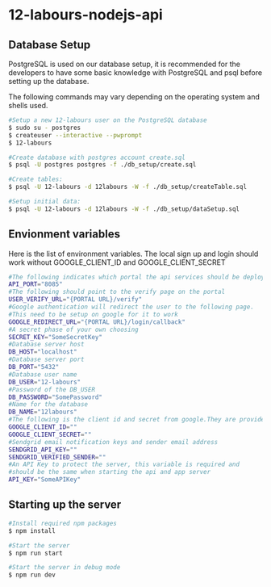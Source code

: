 # 12-labours-nodejs-api

## Database Setup

PostgreSQL is used on our database setup, it is recommended for the developers to have some basic
knowledge with PostgreSQL and psql before setting up the database.

The following commands may vary depending on the operating system and shells used.

```bash
#Setup a new 12-labours user on the PostgreSQL database
$ sudo su - postgres
$ createuser --interactive --pwprompt
$ 12-labours

#Create database with postgres account create.sql
$ psql -U postgres postgres -f ./db_setup/create.sql

#Create tables:
$ psql -U 12-labours -d 12labours -W -f ./db_setup/createTable.sql

#Setup initial data:
$ psql -U 12-labours -d 12labours -W -f ./db_setup/dataSetup.sql
```

## Envionment variables

Here is the list of environment variables. The local sign up and login should work without
GOOGLE_CLIENT_ID and GOOGLE_CLIENT_SECRET

```bash
#The following indicates which portal the api services should be deployed on
API_PORT="8085"
#The following should point to the verify page on the portal
USER_VERIFY_URL="{PORTAL URL}/verify"
#Google authentication will redirect the user to the following page.
#This need to be setup on google for it to work
GOOGLE_REDIRECT_URL="{PORTAL URL}/login/callback"
#A secret phase of your own choosing
SECRET_KEY="SomeSecretKey"
#Database server host
DB_HOST="localhost"
#Database server port
DB_PORT="5432"
#Database user name
DB_USER="12-labours"
#Password of the DB_USER
DB_PASSWORD="SomePassword"
#Name for the database
DB_NAME="12labours"
#The following is the client id and secret from google.They are provided from the Credentials setup on Google Cloud. They are used for google login
GOOGLE_CLIENT_ID=""
GOOGLE_CLIENT_SECRET=""
#Sendgrid email notification keys and sender email address
SENDGRID_API_KEY=""
SENDGRID_VERIFIED_SENDER=""
#An API Key to protect the server, this variable is required and
#should be the same when starting the api and app server
API_KEY="SomeAPIKey"
```

## Starting up the server

```bash
#Install required npm packages
$ npm install

#Start the server
$ npm run start

#Start the server in debug mode
$ npm run dev
```
